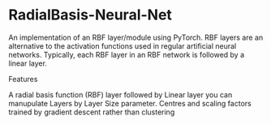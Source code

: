 # RadialBasis-Neural-Net
An implementation of an RBF layer/module using PyTorch. RBF layers are an alternative to the activation functions used in regular artificial neural networks. Typically, each RBF layer in an RBF network is followed by a linear layer.

Features

A radial basis function (RBF) layer followed by Linear layer you can manupulate Layers by Layer Size parameter.
Centres and scaling factors trained by gradient descent rather than clustering
